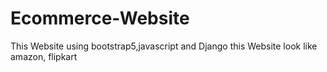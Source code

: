 # Ecommerce-Website
This Website using bootstrap5,javascript and Django this Website  look like amazon, flipkart 
